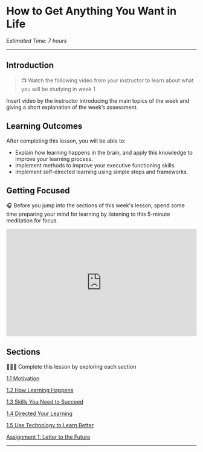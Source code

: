 # How to Get Anything You Want in Life

E*stimated Time: 7 hours*

---
## Introduction

> 📺 Watch the following video from your instructor to learn about what you will be studying in week 1

Insert video by the instructor introducing the main topics of the week and giving a short explanation of the week’s assessment.

## Learning Outcomes

After completing this lesson, you will be able to:

- Explain how learning happens in the brain, and apply this knowledge to improve your learning process.
- Implement methods to improve your executive functioning skills.
- Implement self-directed learning using simple steps and frameworks.

## Getting Focused

<aside>


🎧 Before you jump into the sections of this week's lesson, spend some time preparing your mind for learning by listening to this 5-minute meditation for focus.

</aside>


<div style="position: relative; padding-bottom: 56.25%; height: 0;"><iframe src="https://www.youtube.com/embed/zSkFFW--Ma0" title="YouTube video player" frameborder="0" allow="accelerometer; autoplay; clipboard-write; encrypted-media; gyroscope; picture-in-picture" allowfullscreen style="position: absolute; top: 0; left: 0; width: 100%; height: 100%;"></iframe></div>



## Sections

<aside>

👩🏿‍🏫 Complete this lesson by exploring each section

</aside>

[1.1 Motivation](/optimizing-your-learning/how-to-get-anything-you-want-in-life/motivation.md)

[1.2 How Learning Happens](/optimizing-your-learning/how-to-get-anything-you-want-in-life/how-learning-happens.md)

[1.3 Skills You Need to Succeed](/optimizing-your-learning/how-to-get-anything-you-want-in-life/executive-functioning-skills.md)

[1.4 Directed Your Learning](/optimizing-your-learning/how-to-get-anything-you-want-in-life/self-directed-learning-sdl.md)

[1.5 Use Technology to Learn Better](/optimizing-your-learning/how-to-get-anything-you-want-in-life/what-got-you-here.md)

[Assignment 1: Letter to the Future](/optimizing-your-learning/how-to-get-anything-you-want-in-life/assignment-1-individual-sdl.md)

---
